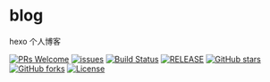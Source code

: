# blog

hexo 个人博客

[![PRs Welcome](https://img.shields.io/badge/PRs-welcome-brightgreen.svg)](https://github.com/xuegangliu/blog/pulls)
[![issues](https://img.shields.io/github/issues/xuegangliu/blog.svg)](https://github.com/xuegangliu/blog/issues)
[![Build Status](https://travis-ci.org/xuegangliu/blog.svg?branch=master)](https://travis-ci.org/xuegangliu/blog)
[![RELEASE](https://img.shields.io/github/release/xuegangliu/blog.svg)](https://github.com/xuegangliu/blog/releases)
[![GitHub stars](https://img.shields.io/github/stars/xuegangliu/blog.svg?style=social&label=Stars)](https://github.com/xuegangliu/blog)
[![GitHub forks](https://img.shields.io/github/forks/xuegangliu/blog.svg?style=social&label=Fork)](https://github.com/xuegangliu/blog)
[![License](https://img.shields.io/badge/license-MIT-blue.svg)](LICENSE)

